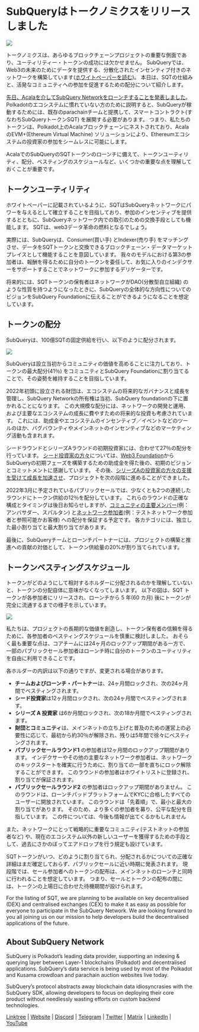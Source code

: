 # SubQueryはトークノミクスをリリースしました

![](https://miro.medium.com/max/1400/1*e42FM0TsNgOM3VacoctOzQ.png)

トークノミクスは、あらゆるブロックチェーンプロジェクトの重要な側面であり、ユーティリティー・トークンの成功には欠かせません。 SubQueryでは、Web3の未来のためにデータを提供する、分散化されたインセンティブ付きのネットワークを構築しています([ホワイトペーパーを読む](https://static.subquery.network/whitepaper.pdf))。 本日は、SQTの仕組みと、活発なコミュニティへの参加を促進するための配分について紹介します。

[先日、Acalaを介してSubQuery Networkをローンチすることを発表しました](https://subquery.medium.com/the-subquery-network-to-launch-on-acala-decentralising-polkadots-leading-data-indexing-service-8203d686128e)。 Polkadotのエコシステムに慣れていない方のために説明すると、SubQueryが稼動するためには、既存のparachainチームと提携して、スマートコントラクト(すなわちSubQueryトークンSQT) を展開する必要があります。 つまり、私たちのトークンは、Polkadot上のAcalaブロックチェーンにネストされており、AcalaのEVM+(Ethereum Virtual Machine) ソリューションにより、Ethereumエコシステムの投資家の参加をシームレスに可能にします。

AcalaでのSubQueryのSQTトークンのローンチに備えて、トークンユーティリティ、配分、ベスティングのスケジュールなど、いくつかの重要な点を理解しておくことが重要です。

## トークンユーティリティ

ホワイトペーパーに記載されているように、SQTはSubQueryネットワークにパワーを与えるとして確立することを目指しており、参加のインセンティブを提供するとともに、SubQueryネットワーク内での取引のための交換手段としても機能します。 SQTは、web3データ革命の燃料となるでしょう。

実際には、SubQueryは、Consumer(買い手) とIndexer(売り手) をマッチングさせ、データをSQTトークンと交換できるブロックチェーン・データマーケットプレイスとして機能することを意図しています。 我々のモデルにおける第3の参加者は、報酬を得るために自分のトークンを委任して、お気に入りのインデクサーをサポートすることでネットワークに参加するデリゲーターです。

将来的には、SQTトークンの保有者はネットワークがDAO(分散型自立組織) のような性質を持つようになったときに、SubQueryの全体的な方向性についてのビジョンをSubQuery Foundationに伝えることができるようになることを想定しています。

## トークンの配分

SubQueryは、100億SQTの固定供給を行い、以下のように配分されます。

![](https://miro.medium.com/max/1400/0*eG2TM3J0NZDaT14m)

SubQueryは設立当初からコミュニティの価値を高めることに注力しており、トークンの最大配分(41％) をコミュニティとSubQuery Foundationに割り当てることで、その姿勢を維持することを目指しています。

2022年初頭に設立される財団は、エコシステムの将来的なガバナンスと成長を管理し、SubQuery Networkの所有権は当初、SubQuery foundationの下に置かれることになります。 この大規模な配分には、ネットワークの開発と運用、および主要なエコシステムの成長に費やすための将来的な投資も考慮されています。 これには、助成金やエコシステムのインセンティブ／イベントなどのツールのほか、バグバウンティやメインネットのインセンティブなどのマーケティング活動も含まれます。

シードラウンドとシリーズAラウンドの初期投資家には、合わせて27％の配分を行っています。 [シード投資家の方々](https://subquery.medium.com/subquery-raises-1-8m-seed-round-for-future-expansion-3348c1f2a931)については、[Web3 Foundation](https://subquery.medium.com/subquery-delivers-its-open-source-sdk-following-a-web3-foundation-grant-20da26ae87f)からSubQueryの初期フェーズを構築するための助成金を得た後の、初期のビジョンとコミットメントに感謝しています。 その後、[シリーズAの投資家の方々の支援を受けて成長を加速させ](https://subquery.medium.com/series-a-1abed6c1c2af)、プロジェクトを次の段階に進めることができました。

2022年3月に予定されているパブリックセールでは、少なくとも2つの連続したラウンドにトークン供給の12％を配分しています。 これらのラウンドの正確な構成とタイミングは後日お知らせしますが、[コミュニティの主要メンバー](https://subquery.medium.com/introducing-the-subquery-ambassador-program-aa82613ab804)(例：アンバサダー、スパルタン) と[ネットワーク参加者](https://subquery.medium.com/subquery-extends-invitation-to-indexing-community-348fb2f589e1)(例：テストネットワーク参加者と参照可能かお客様) への配分を保証する予定です。 各カテゴリには、独立した最小割り当てと最大割り当てがあります。

最後に、SubQueryチームとローンチパートナーには、プロジェクトの構築と推進への貢献の対価として、トークン供給量の20%が割り当てられています。

## トークンベスティングスケジュール

トークンがどのようにして相対するホルダーに分配されるのかを理解していないと、トークンの分配自体に意味がなくなってしまいます。 以下の図は、SQT トークンが各参加者にリリースされ、ローンチから 5 年(60 カ月) 後にトークンが完全に流通するまでの様子を示しています。

![](https://miro.medium.com/max/1400/0*mfIBkH4SjFZgGuIq)

私たちは、プロジェクトの長期的な価値を創造し、トークン保有者の信頼を得るために、各参加者のベスティングスケジュールを慎重に検討しました。 おそらく最も重要な点は、コアチームには24ヶ月のロックアップ期間がある一方で、一部のパブリックセール参加者はローンチ時に自分のトークンのユーティリティを自由に利用できることです。

各ホルダーの内訳は以下の通りですが、変更される場合があります。

-  **チームおよびローンチ・パートナー**は、24ヶ月間ロックされ、次の24ヶ月間でベスティングされます。
-  **シード投資家**は12ヶ月間ロックされ、次の24ヶ月間でベスティングされます。
-  **シリーズ A 投資家** は6か月間ロックされ、次の18か月間でベスティングされます。
-  **財団とコミュニティ**は、メインネットの立ち上げと普及のための運営上の必要性に応じて、最初から約30％が解除され、残りは5年間で徐々にベスティングされます。
-  **パブリックセールラウンド1** の参加者は12ヶ月間のロックアップ期間があります。 インデクサーやその他の主要なネットワーク参加者は、ネットワークのキックスタートを確実に行うために、割り当ての一部を直ちにロック解除することができます。 このラウンドの参加者はホワイトリストに登録され、割り当てが保証されます。
-  **パブリックセールラウンド2** の参加者はロックアップ期間がありません。 このラウンドは、ローンチパッドプラットフォームでKYCに合格したすべてのユーザーに開放されています。 このラウンドは「先着順」で、最小と最大の割り当てがあります。 そのため、より多くの参加者を募り、公平な配分を目指しています。 この件については、今後も情報が出てくるかもしれません

また、ネットワークにとって戦略的に重要なコミュニティ(テストネットの参加者など) や、現在のエコシステム以外の新しいユーザーを獲得するための手段として、過去にさかのぼってエアドロップを行う規定も設けています。

SQTトークンがいつ、どのように割り当てられ、分配されるかについての正確な詳細はまだ確定しておらず、パブリックセールに近い時期に発表されます。 現段階では、セール参加者へのトークンの配布は、メインネットのローンチと同時に行われることを想定しています。 つまり、セールとトークンの配布の間には、トークンの上場日に合わせた待機期間が設けられます。

For the listing of SQT, we are planning to be available on key decentralised (DEX) and centralised exchanges (CEX) to make it as easy as possible for everyone to participate in the SubQuery Network. We are looking forward to you all joining us on our mission to help developers build the decentralised applications of the future.

## About SubQuery Network

SubQuery is Polkadot’s leading data provider, supporting an indexing & querying layer between Layer-1 blockchains (Polkadot) and decentralised applications. SubQuery’s data service is being used by most of the Polkadot and Kusama crowdloan and parachain auction websites live today.

SubQuery’s protocol abstracts away blockchain data idiosyncrasies with the SubQuery SDK, allowing developers to focus on deploying their core product without needlessly wasting efforts on custom backend technologies.

​​​​[Linktree](https://linktr.ee/subquerynetwork) | [Website](https://subquery.network/) | [Discord](https://discord.com/invite/78zg8aBSMG) | [Telegram](https://t.me/subquerynetwork) | [Twitter](https://twitter.com/subquerynetwork) | [Matrix](https://matrix.to/#/#subquery:matrix.org) | [LinkedIn](https://www.linkedin.com/company/subquery) | [YouTube](https://www.youtube.com/channel/UCi1a6NUUjegcLHDFLr7CqLw)
